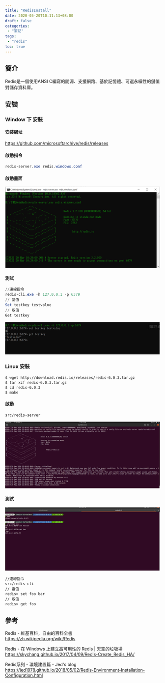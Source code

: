 ```yaml
---
title: "RedisInstall"
date: 2020-05-20T10:11:13+08:00
draft: false
categories:
 - "筆記"
tags:
 - "redis"
toc: true
---
```


## 簡介

Redis是一個使用ANSI C編寫的開源、支援網路、基於記憶體、可選永續性的鍵值對儲存資料庫。

<!--more-->

## 安裝

### Window 下 安裝

####  安裝網址

https://github.com/microsoftarchive/redis/releases

####  啟動指令

```powershell
redis-server.exe redis.windows.conf
```

#### 啟動畫面

![runRedisWin](/images/redis/runRedisWin.png)

#### 測試  

```powershell
//連線指令
redis-cli.exe -h 127.0.0.1 -p 6379
// 塞值
Set testkey testvalue
// 取值
Get testkey
```

![redisWinTest](/images/redis/redisWinTest.png)


### Linux 安裝

```shell
$ wget http://download.redis.io/releases/redis-6.0.3.tar.gz
$ tar xzf redis-6.0.3.tar.gz
$ cd redis-6.0.3
$ make
```

#### 啟動 
``` shell
src/redis-server
```

![runRedisUbuntu](/images/redis/runRedisUbuntu.png)

#### 測試

![redisUbuntuTest](/images/redis/redisUbuntuTest.png)

```shell
//連線指令
src/redis-cli  
// 塞值
redis> set foo bar  
// 取值
redis> get foo  
```


## 參考

Redis - 維基百科，自由的百科全書  
https://zh.wikipedia.org/wiki/Redis  

Redis - 在 Windows 上建立高可用性的 Redis | 天空的垃圾場  
https://skychang.github.io/2017/04/09/Redis-Create_Redis_HA/  

Redis系列 - 環境建置篇 - Jed's blog  
https://jed1978.github.io/2018/05/02/Redis-Environment-Installation-Configuration.html
